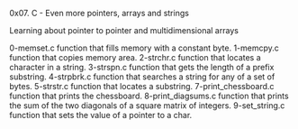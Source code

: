 0x07. C - Even more pointers, arrays and strings

Learning about pointer to pointer and multidimensional arrays

0-memset.c function that fills memory with a constant byte.
1-memcpy.c function that copies memory area.
2-strchr.c function that locates a character in a string.
3-strspn.c function that gets the length of a prefix substring.
4-strpbrk.c function that searches a string for any of a set of bytes.
5-strstr.c  function that locates a substring.
7-print_chessboard.c function that prints the chessboard.
8-print_diagsums.c function that prints the sum of the two diagonals of a square matrix of integers.
9-set_string.c function that sets the value of a pointer to a char.
